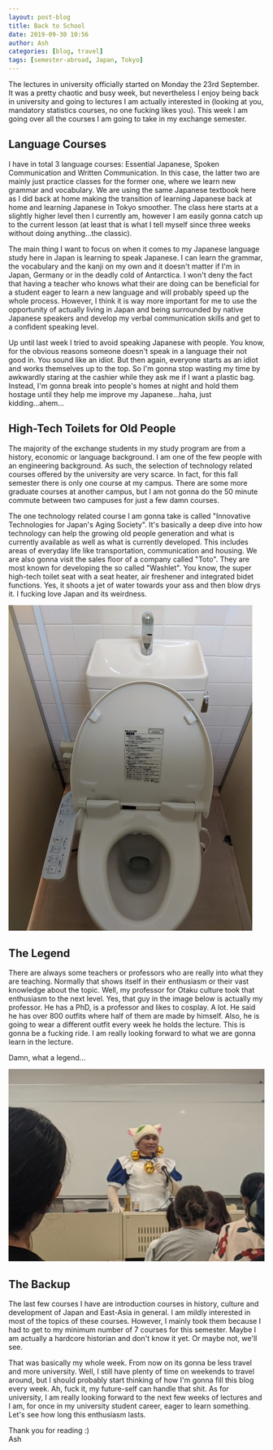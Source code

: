 ```yaml
---
layout: post-blog
title: Back to School
date: 2019-09-30 10:56
author: Ash
categories: [blog, travel]
tags: [semester-abroad, Japan, Tokyo]
---
```


The lectures in university officially started on Monday the 23rd September. It was a pretty chaotic and busy week, but nevertheless I enjoy being back in university and going to lectures I am actually interested in (looking at you, mandatory statistics courses, no one fucking likes you). This week I am going over all the courses I am going to take in my exchange semester.

## Language Courses

I have in total 3 language courses: Essential Japanese, Spoken Communication and Written Communication. In this case, the latter two are mainly just practice classes for the former one, where we learn new grammar and vocabulary. We are using the same Japanese textbook here as I did back at home making the transition of learning Japanese back at home and learning Japanese in Tokyo smoother. The class here starts at a slightly higher level then I currently am, however I am easily gonna catch up to the current lesson (at least that is what I tell myself since three weeks without doing anything...the classic).

The main thing I want to focus on when it comes to my Japanese language study here in Japan is learning to speak Japanese. I can learn the grammar, the vocabulary and the kanji on my own and it doesn't matter if I'm in Japan, Germany or in the deadly cold of Antarctica. I won't deny the fact that having a teacher who knows what their are doing can be beneficial for a student eager to learn a new language and will probably speed up the whole process. However, I think it is way more important for me to use the opportunity of actually living in Japan and being surrounded by native Japanese speakers and develop my verbal communication skills and get to a confident speaking level.

Up until last week I tried to avoid speaking Japanese with people. You know, for the obvious reasons someone doesn't speak in a language their not good in. You sound like an idiot. But then again, everyone starts as an idiot and works themselves up to the top. So I'm gonna stop wasting my time by awkwardly staring at the cashier while they ask me if I want a plastic bag. Instead, I'm gonna break into people's homes at night and hold them hostage until they help me improve my Japanese...haha, just kidding...ahem...

## High-Tech Toilets for Old People

The majority of the exchange students in my study program are from a history, economic or language background. I am one of the few people with an engineering background. As such, the selection of technology related courses offered by the university are very scarce. In fact, for this fall semester there is only one course at my campus. There are some more graduate courses at another campus, but I am not gonna do the 50 minute commute between two campuses for just a few damn courses.

The one technology related course I am gonna take is called "Innovative Technologies for Japan's Aging Society". It's basically a deep dive into how technology can help the growing old people generation and what is currently available as well as what is currently developed. This includes areas of everyday life like transportation, communication and housing. We are also gonna visit the sales floor of a company called "Toto". They are most known for developing the so called "Washlet". You know, the super high-tech toilet seat with a seat heater, air freshener and integrated bidet functions. Yes, it shoots a jet of water towards your ass and then blow drys it. I fucking love Japan and its weirdness.

![toilet](/assets/res/blog/2019-09-30-back-to-school/toilet.jpg)

## The Legend

There are always some teachers or professors who are really into what they are teaching. Normally that shows itself in their enthusiasm or their vast knowledge about the topic. Well, my professor for Otaku culture took that enthusiasm to the next level. Yes, that guy in the image below is actually my professor. He has a PhD, is a professor and likes to cosplay. A lot. He said he has over 800 outfits where half of them are made by himself. Also, he is going to wear a different outfit every week he holds the lecture. This is gonna be a fucking ride. I am really looking forward to what we are gonna learn in the lecture.

Damn, what a legend...

![otaku-class](/assets/res/blog/2019-09-30-back-to-school/otaku-class.jpg)

## The Backup

The last few courses I have are introduction courses in history, culture and development of Japan and East-Asia in general. I am mildly interested in most of the topics of these courses. However, I mainly took them because I had to get to my minimum number of 7 courses for this semester. Maybe I am actually a hardcore historian and don't know it yet. Or maybe not, we'll see.

That was basically my whole week. From now on its gonna be less travel and more university. Well, I still have plenty of time on weekends to travel around, but I should probably start thinking of how I'm gonna fill this blog every week. Ah, fuck it, my future-self can handle that shit. As for university, I am really looking forward to the next few weeks of lectures and I am, for once in my university student career, eager to learn something. Let's see how long this enthusiasm lasts.

Thank you for reading :)  
Ash
